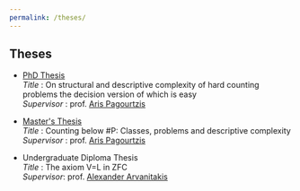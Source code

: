 ```yaml
---
permalink: /theses/
---
```


## Theses

- <A href="https://corefiles.corelab.ntua.gr/index.php/s/yepUTSmL1t7ghAR"> PhD Thesis </A> \
<i> Title </i>: On structural and descriptive complexity of hard counting problems the decision version of which is easy \
<i> Supervisor </i>: prof. <A href="http://users.softlab.ntua.gr/~pagour/"> Aris Pagourtzis</A> 

- <A href="https://corefiles.corelab.ntua.gr/index.php/s/MuSqFhxiE9BtzlS"> Master's Thesis </A> \
<i> Title </i>: Counting below #P:  Classes, problems and descriptive complexity \
<i> Supervisor </i>: prof. <A href="http://users.softlab.ntua.gr/~pagour/"> Aris  Pagourtzis</A> 

- Undergraduate Diploma Thesis \
<i> Title </i>: The axiom V=L in ZFC \
<i> Supervisor</i>: prof. <A href="https://www.researchgate.net/profile/Alexander-Arvanitakis"> Alexander Arvanitakis </A>
